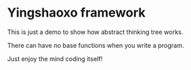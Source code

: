 # Yingshaoxo framework
This is just a demo to show how abstract thinking tree works.

There can have no base functions when you write a program.

Just enjoy the mind coding itself!
